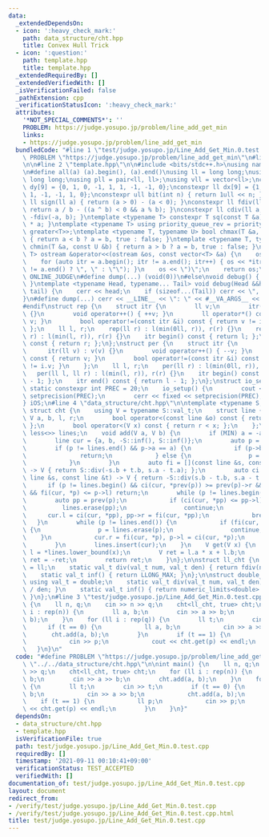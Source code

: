 ```yaml
---
data:
  _extendedDependsOn:
  - icon: ':heavy_check_mark:'
    path: data_structure/cht.hpp
    title: Convex Hull Trick
  - icon: ':question:'
    path: template.hpp
    title: template.hpp
  _extendedRequiredBy: []
  _extendedVerifiedWith: []
  _isVerificationFailed: false
  _pathExtension: cpp
  _verificationStatusIcon: ':heavy_check_mark:'
  attributes:
    '*NOT_SPECIAL_COMMENTS*': ''
    PROBLEM: https://judge.yosupo.jp/problem/line_add_get_min
    links:
    - https://judge.yosupo.jp/problem/line_add_get_min
  bundledCode: "#line 1 \"test/judge.yosupo.jp/Line_Add_Get_Min.0.test.cpp\"\n#define\
    \ PROBLEM \"https://judge.yosupo.jp/problem/line_add_get_min\"\n#line 2 \"data_structure/cht.hpp\"\
    \n\n#line 2 \"template.hpp\"\n\n#include <bits/stdc++.h>\nusing namespace std;\n\
    \n#define all(a) (a).begin(), (a).end()\nusing ll = long long;\nusing ull = unsigned\
    \ long long;\nusing pll = pair<ll, ll>;\nusing vll = vector<ll>;\nconstexpr ll\
    \ dy[9] = {0, 1, 0, -1, 1, 1, -1, -1, 0};\nconstexpr ll dx[9] = {1, 0, -1, 0,\
    \ 1, -1, -1, 1, 0};\nconstexpr ull bit(int n) { return 1ull << n; }\nconstexpr\
    \ ll sign(ll a) { return (a > 0) - (a < 0); }\nconstexpr ll fdiv(ll a, ll b) {\
    \ return a / b - ((a ^ b) < 0 && a % b); }\nconstexpr ll cdiv(ll a, ll b) { return\
    \ -fdiv(-a, b); }\ntemplate <typename T> constexpr T sq(const T &a) { return a\
    \ * a; }\ntemplate <typename T> using priority_queue_rev = priority_queue<T, vector<T>,\
    \ greater<T>>;\ntemplate <typename T, typename U> bool chmax(T &a, const U &b)\
    \ { return a < b ? a = b, true : false; }\ntemplate <typename T, typename U> bool\
    \ chmin(T &a, const U &b) { return a > b ? a = b, true : false; }\ntemplate <typename\
    \ T> ostream &operator<<(ostream &os, const vector<T> &a) {\n    os << \"(\";\n\
    \    for (auto itr = a.begin(); itr != a.end(); itr++) { os << *itr << (next(itr)\
    \ != a.end() ? \", \" : \"\"); }\n    os << \")\";\n    return os;\n}\n#ifdef\
    \ ONLINE_JUDGE\n#define dump(...) (void(0))\n#else\nvoid debug() { cerr << endl;\
    \ }\ntemplate <typename Head, typename... Tail> void debug(Head &&head, Tail &&...\
    \ tail) {\n    cerr << head;\n    if (sizeof...(Tail)) cerr << \", \";\n    debug(tail...);\n\
    }\n#define dump(...) cerr << __LINE__ << \": \" << #__VA_ARGS__ << \" = \", debug(__VA_ARGS__)\n\
    #endif\nstruct rep {\n    struct itr {\n        ll v;\n        itr(ll v) : v(v)\
    \ {}\n        void operator++() { ++v; }\n        ll operator*() const { return\
    \ v; }\n        bool operator!=(const itr &i) const { return v != i.v; }\n   \
    \ };\n    ll l, r;\n    rep(ll r) : l(min(0ll, r)), r(r) {}\n    rep(ll l, ll\
    \ r) : l(min(l, r)), r(r) {}\n    itr begin() const { return l; };\n    itr end()\
    \ const { return r; };\n};\nstruct per {\n    struct itr {\n        ll v;\n  \
    \      itr(ll v) : v(v) {}\n        void operator++() { --v; }\n        ll operator*()\
    \ const { return v; }\n        bool operator!=(const itr &i) const { return v\
    \ != i.v; }\n    };\n    ll l, r;\n    per(ll r) : l(min(0ll, r)), r(r) {}\n \
    \   per(ll l, ll r) : l(min(l, r)), r(r) {}\n    itr begin() const { return r\
    \ - 1; };\n    itr end() const { return l - 1; };\n};\nstruct io_setup {\n   \
    \ static constexpr int PREC = 20;\n    io_setup() {\n        cout << fixed <<\
    \ setprecision(PREC);\n        cerr << fixed << setprecision(PREC);\n    };\n\
    } iOS;\n#line 4 \"data_structure/cht.hpp\"\n\ntemplate <typename S, bool MIN>\
    \ struct cht {\n    using V = typename S::val_t;\n    struct line {\n        mutable\
    \ V a, b, l, r;\n        bool operator<(const line &o) const { return a < o.a;\
    \ };\n        bool operator<(V x) const { return r < x; };\n    };\n    set<line,\
    \ less<>> lines;\n    void add(V a, V b) {\n        if (MIN) a = -a, b = -b;\n\
    \        line cur = {a, b, -S::inf(), S::inf()};\n        auto p = lines.lower_bound(cur);\n\
    \        if (p != lines.end() && p->a == a) {\n            if (p->b > b) {\n \
    \               return;\n            } else {\n                p = lines.erase(p);\n\
    \            }\n        }\n        auto fi = [](const line &s, const line &t)\
    \ -> V { return S::div(-s.b + t.b, s.a - t.a); };\n        auto ci = [](const\
    \ line &s, const line &t) -> V { return -S::div(s.b - t.b, s.a - t.a); };\n  \
    \      if (p != lines.begin() && ci(cur, *prev(p)) >= prev(p)->r && p != lines.end()\
    \ && fi(cur, *p) <= p->l) return;\n        while (p != lines.begin()) {\n    \
    \        auto pp = prev(p);\n            if (ci(cur, *pp) <= pp->l) {\n      \
    \          lines.erase(pp);\n                continue;\n            }\n      \
    \      cur.l = ci(cur, *pp), pp->r = fi(cur, *pp);\n            break;\n     \
    \   }\n        while (p != lines.end()) {\n            if (fi(cur, *p) >= p->r)\
    \ {\n                p = lines.erase(p);\n                continue;\n        \
    \    }\n            cur.r = fi(cur, *p), p->l = ci(cur, *p);\n            break;\n\
    \        }\n        lines.insert(cur);\n    }\n    V get(V x) {\n        line\
    \ l = *lines.lower_bound(x);\n        V ret = l.a * x + l.b;\n        if (MIN)\
    \ ret = -ret;\n        return ret;\n    }\n};\n\nstruct ll_cht {\n    using val_t\
    \ = ll;\n    static val_t div(val_t num, val_t den) { return fdiv(num, den); }\n\
    \    static val_t inf() { return LLONG_MAX; }\n};\n\nstruct double_cht {\n   \
    \ using val_t = double;\n    static val_t div(val_t num, val_t den) { return num\
    \ / den; }\n    static val_t inf() { return numeric_limits<double>::infinity();\
    \ }\n};\n#line 3 \"test/judge.yosupo.jp/Line_Add_Get_Min.0.test.cpp\"\n\nint main()\
    \ {\n    ll n, q;\n    cin >> n >> q;\n    cht<ll_cht, true> cht;\n    for (ll\
    \ i : rep(n)) {\n        ll a, b;\n        cin >> a >> b;\n        cht.add(a,\
    \ b);\n    }\n    for (ll i : rep(q)) {\n        ll t;\n        cin >> t;\n  \
    \      if (t == 0) {\n            ll a, b;\n            cin >> a >> b;\n     \
    \       cht.add(a, b);\n        }\n        if (t == 1) {\n            ll p;\n\
    \            cin >> p;\n            cout << cht.get(p) << endl;\n        }\n \
    \   }\n}\n"
  code: "#define PROBLEM \"https://judge.yosupo.jp/problem/line_add_get_min\"\n#include\
    \ \"../../data_structure/cht.hpp\"\n\nint main() {\n    ll n, q;\n    cin >> n\
    \ >> q;\n    cht<ll_cht, true> cht;\n    for (ll i : rep(n)) {\n        ll a,\
    \ b;\n        cin >> a >> b;\n        cht.add(a, b);\n    }\n    for (ll i : rep(q))\
    \ {\n        ll t;\n        cin >> t;\n        if (t == 0) {\n            ll a,\
    \ b;\n            cin >> a >> b;\n            cht.add(a, b);\n        }\n    \
    \    if (t == 1) {\n            ll p;\n            cin >> p;\n            cout\
    \ << cht.get(p) << endl;\n        }\n    }\n}"
  dependsOn:
  - data_structure/cht.hpp
  - template.hpp
  isVerificationFile: true
  path: test/judge.yosupo.jp/Line_Add_Get_Min.0.test.cpp
  requiredBy: []
  timestamp: '2021-09-11 00:10:41+09:00'
  verificationStatus: TEST_ACCEPTED
  verifiedWith: []
documentation_of: test/judge.yosupo.jp/Line_Add_Get_Min.0.test.cpp
layout: document
redirect_from:
- /verify/test/judge.yosupo.jp/Line_Add_Get_Min.0.test.cpp
- /verify/test/judge.yosupo.jp/Line_Add_Get_Min.0.test.cpp.html
title: test/judge.yosupo.jp/Line_Add_Get_Min.0.test.cpp
---
```

